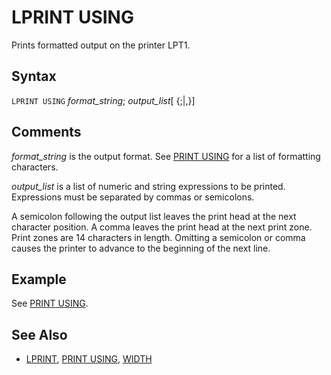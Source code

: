 # LPRINT USING

Prints formatted output on the printer LPT1.

## Syntax

`LPRINT USING` *format_string*; *output_list*[ {;|,}]

## Comments

*format_string* is the output format. See [PRINT USING](PRINT-USING) for a list of formatting characters.

*output_list* is a list of numeric and string expressions to be printed. Expressions must be separated by commas or semicolons.

A semicolon following the output list leaves the print head at the next character position. A comma leaves the print head at the next print zone. Print zones are 14 characters in length. Omitting a semicolon or comma causes the printer to advance to the beginning of the next line.

## Example

See [PRINT USING](PRINT-USING).

## See Also

- [LPRINT](LPRINT), [PRINT USING](PRINT-USING), [WIDTH](WIDTH)

